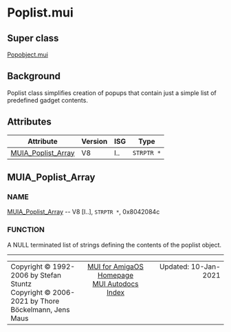 # Poplist.mui
## Super class
[Popobject.mui](MUI_Popobject.md)
## Background
Poplist class simplifies creation of popups that contain just a simple list
of predefined gadget contents.
## Attributes
Attribute|Version|ISG|Type
---------|-------|---|----
[MUIA_Poplist_Array](MUI_Poplist.md/#MUIA_Poplist_Array)|V8|I..|`STRPTR *`

## MUIA_Poplist_Array
### NAME
[MUIA_Poplist_Array](MUI_Poplist.md/#MUIA_Poplist_Array) -- V8 [I..], `STRPTR *`, 0x8042084c

### FUNCTION
A NULL terminated list of strings defining the contents of the poplist
object.

----
<table class='compact' style='border: none; border-spacing: 0px; margin: 0px' width='100%'>
<tr>
<td style='text-align: left; vertical-align: top' width='33%'>Copyright &copy 1992-2006 by Stefan Stuntz<br>Copyright &copy 2006-2021 by Thore B&ouml;ckelmann, Jens Maus</TD>
<td style='text-align: center; vertical-align: top' width='33%'>
<a href=http://muidev.de>MUI for AmigaOS Homepage</a><br>
<a href=http://muidev.de/wiki/Documentation>MUI Autodocs Index</a>
</td>
<td style='text-align: right; vertical-align: top' width='33%'>Updated: 10-Jan-2021</td>
</tr>
</table>
